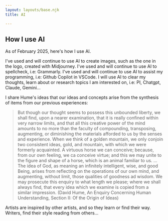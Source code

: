 ```yaml
---
layout: layouts/base.njk
title: AI

---
```


## How I use AI

As of February 2025, here's how I use AI.

I've used and will continue to use AI to create images, such as the one in the logo, created with Midjourney.
I've used and will continue to use AI to spellcheck, i.e: Grammarly.
I've used and will continue to use AI to assist my programming, i.e: Github Copilot in VSCode.
I will use AI to clear my thoughts, learn about or research topics I am interested on, i.e: PI, Chatgpt, Claude, Gemini...

I share Hume's ideas that our ideas and concepts arise from the synthesis of items from our previous experiences:

>But though our thought seems to possess this unbounded liberty, we shall find, upon a nearer examination, that it is really confined within very narrow limits, and that all this creative power of the mind amounts to no more than the faculty of compounding, transposing, augmenting, or diminishing the materials afforded to us by the senses and experience. When we think of a golden mountain, we only conjoin two consistent ideas, gold, and mountain, with which we were formerly acquainted. A virtuous horse we can conceive; because, from our own feeling, we ca conceive virtue; and this we may unite to the figure and shape of a horse, which is an animal familiar to us. … The idea of God, as meaning an infinitely intelligent, wise, and good Being, arises from reflecting on the operations of our own mind, and augmenting, without limit, those qualities of goodness ad wisdom. We may prosecute this enquiry to what length we please; where we shall always find, that every idea which we examine is copied from a similar impression. (David Hume, An Enquiry Concerning Human Understanding, Section II: Of the Origin of Ideas)

Artists are inspired by other artists, and so they learn or find their way. Writers, find their style reading from others...